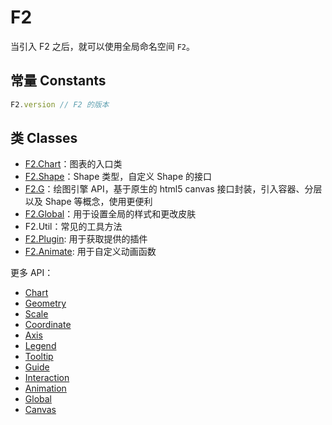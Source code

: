 <!--
index: 1
title: F2
resource:
  jsFiles:
    - ${url.f2}
-->

# F2

当引入 F2 之后，就可以使用全局命名空间 `F2`。

## 常量 Constants

```js
F2.version // F2 的版本
```

## 类 Classes

* [F2.Chart](./chart.html)：图表的入口类
* [F2.Shape](./shape.html)：Shape 类型，自定义 Shape 的接口
* [F2.G](./graphic.html)：绘图引擎 API，基于原生的 html5 canvas 接口封装，引入容器、分层以及 Shape 等概念，使用更便利
* [F2.Global](./global.html)：用于设置全局的样式和更改皮肤
* F2.Util：常见的工具方法
* [F2.Plugin](./plugin.html): 用于获取提供的插件
* [F2.Animate](./animation.html): 用于自定义动画函数

更多 API：
* [Chart](./chart.html)
* [Geometry](./geometry.html)
* [Scale](./scale.html)
* [Coordinate](./coordinate.html)
* [Axis](./axis.html)
* [Legend](./legend.html)
* [Tooltip](./tooltip.html)
* [Guide](./guide.html)
* [Interaction](./interaction.html)
* [Animation](./animation.html)
* [Global](./global.html)
* [Canvas](./canvas.html)
